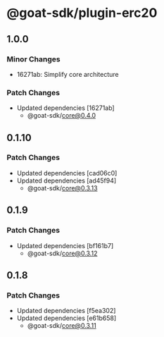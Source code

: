 # @goat-sdk/plugin-erc20

## 1.0.0

### Minor Changes

- 16271ab: Simplify core architecture

### Patch Changes

- Updated dependencies [16271ab]
  - @goat-sdk/core@0.4.0

## 0.1.10

### Patch Changes

- Updated dependencies [cad06c0]
- Updated dependencies [ad45f94]
  - @goat-sdk/core@0.3.13

## 0.1.9

### Patch Changes

- Updated dependencies [bf161b7]
  - @goat-sdk/core@0.3.12

## 0.1.8

### Patch Changes

- Updated dependencies [f5ea302]
- Updated dependencies [e61b658]
  - @goat-sdk/core@0.3.11
